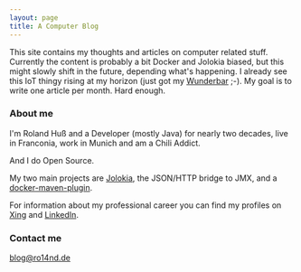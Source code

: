 ```yaml
---
layout: page
title: A Computer Blog
---
```


This site contains my thoughts and articles on computer related stuff. Currently the content is probably a bit Docker and Jolokia biased, but this might slowly shift in the future, depending what's happening. I already see this IoT thingy rising at my horizon (just got my [Wunderbar](https://relayr.io/wunderbar) ;-). My goal is to write one article per month. Hard enough.

### About me

I'm Roland Huß and a Developer (mostly Java) for nearly two decades, live in Franconia, work in Munich and am a Chili Addict.

And I do Open Source.

My two main projects are [Jolokia](http://www.jolokia.org), the JSON/HTTP bridge to JMX, and a [docker-maven-plugin](https://github.com/rhuss/docker-maven-plugin). 

For information about my professional career you can find my profiles on [Xing](https://www.xing.com/profile/Roland_Huss) and [LinkedIn](http://de.linkedin.com/pub/roland-hu%C3%9F/6/860/441/). 

### Contact me

[blog@ro14nd.de](mailto:blog@ro14nd.de)
